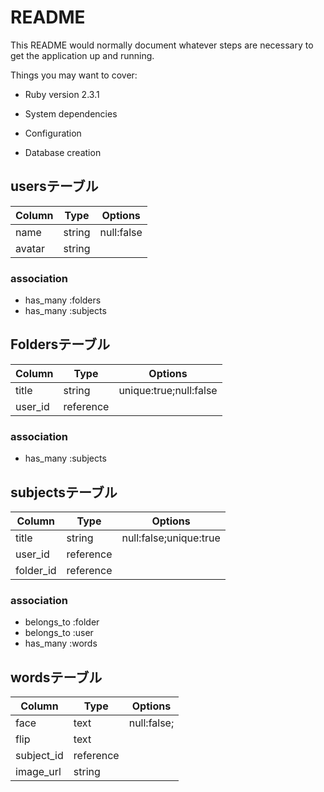 # README

This README would normally document whatever steps are necessary to get the
application up and running.

Things you may want to cover:

* Ruby version
2.3.1
* System dependencies

* Configuration

* Database creation
## usersテーブル
|Column|Type|Options|
|------|----|-------|
|name|string|null:false|
|avatar|string|

### association
* has_many :folders
* has_many :subjects


## Foldersテーブル
|Column|Type|Options|
|------|----|-------|
|title|string|unique:true;null:false|
|user_id|reference|

### association
* has_many :subjects


## subjectsテーブル
|Column|Type|Options|
|------|----|-------|
|title|string|null:false;unique:true|
|user_id|reference|
|folder_id|reference|

### association
* belongs_to :folder
* belongs_to :user
* has_many :words

## wordsテーブル
|Column|Type|Options|
|------|----|-------|
|face|text|null:false;|
|flip|text|
|subject_id|reference|
|image_url|string|
